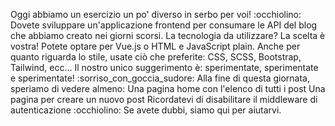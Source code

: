Oggi abbiamo un esercizio un po' diverso in serbo per voi! :occhiolino: Dovete sviluppare un'applicazione frontend per consumare le API del blog che abbiamo creato nei giorni scorsi.
La tecnologia da utilizzare? La scelta è vostra! Potete optare per Vue.js o HTML e JavaScript plain. Anche per quanto riguarda lo stile, usate ciò che preferite: CSS, SCSS, Bootstrap, Tailwind, ecc...
Il nostro unico suggerimento è: sperimentate, sperimentate e sperimentate! :sorriso_con_goccia_sudore:
Alla fine di questa giornata, speriamo di vedere almeno:
Una pagina home con l'elenco di tutti i post
Una pagina per creare un nuovo post
Ricordatevi di disabilitare il middleware di autenticazione :occhiolino:
Se avete dubbi, siamo qui per aiutarvi.